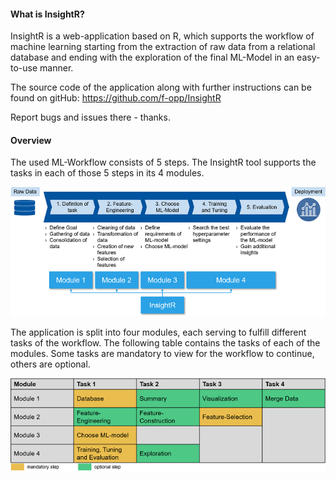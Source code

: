 #### What is InsightR?
InsightR is a web-application based on R, which supports the workflow of machine learning starting from the extraction of raw data from a relational database and ending with the exploration of the final ML-Model in an easy-to-use manner.

The source code of the application along with further instructions can be found on gitHub: https://github.com/f-opp/InsightR

Report bugs and issues there - thanks.

#### Overview
The used ML-Workflow consists of 5 steps. The InsightR tool supports the tasks in each of those 5 steps in its 4 modules.

![alt text](../images/workflow_sm.png "5 Steps of ML-Workflow")

The application is split into four modules, each serving to fulfill different tasks of the workflow. The following table contains the tasks of each of the modules. Some tasks are mandatory to view for the workflow to continue, others are optional.


![alt text](../images/tasks_sm.png "tasks")


